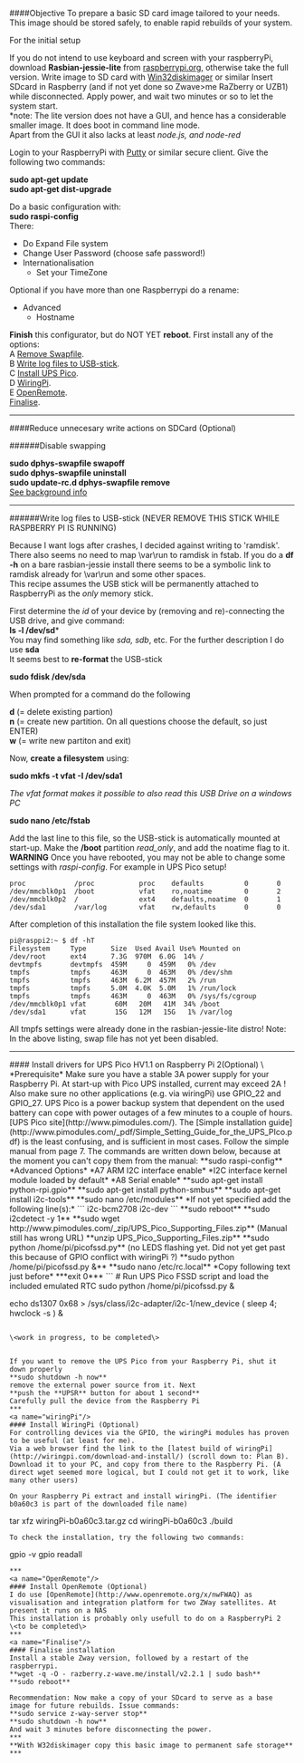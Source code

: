 ####Objective
To prepare a basic SD card image tailored to your needs. This image should be stored safely, to enable rapid rebuilds of your system.    

For the initial setup
   
If you do not intend to use keyboard and screen with your raspberryPi, download **Rasbian-jessie-lite** from [raspberrypi.org](https://www.raspberrypi.org/downloads/raspbian/), otherwise take the full version.
Write image to SD card with [Win32diskimager](https://sourceforge.net/projects/win32diskimager/) or similar
Insert SDcard in Raspberry (and if not yet done so Zwave>me RaZberry or UZB1) while disconnected. 
Apply power, and wait two minutes or so to let the system start.    
*note: The lite version does not have a GUI, and hence has a considerable smaller image. It does boot in command line mode.    
Apart from the GUI it also lacks at least *node.js, and node-red*

Login to your RaspberryPi with [Putty](http://www.putty.org/) or similar secure client. Give the following two commands:   

**sudo apt-get update**   
**sudo apt-get dist-upgrade**   

Do a basic configuration with:   
**sudo raspi-config**   
There:
- Do Expand File system
- Change User Password (choose safe password!)
- Internationalisation
     - Set your TimeZone   

Optional if you have more than one Raspberrypi do a rename:
- Advanced
     - Hostname   
   
**Finish** this configurator, but do NOT YET **reboot**. First install any of the options:    
A <a href="#disableSwap">Remove Swapfile</a>.    
B <a href="#logToUsb">Write log files to USB-stick</a>.    
C <a href="#UpsPico">Install UPS Pico</a>.    
D <a href="#wiringPi">WiringPi</a>.    
E <a href="#OpenRemote">OpenRemote</a>.    
<a href="#Finalise">Finalise</a>.    
***
####Reduce unnecesary write actions on SDCard (Optional)
<a name="disableSwap"/>    

######Disable swapping   
   
**sudo dphys-swapfile swapoff**    
**sudo dphys-swapfile uninstall**    
**sudo update-rc.d dphys-swapfile remove**    
[See background info](http://www.ideaheap.com/2013/07/stopping-sd-card-corruption-on-a-raspberry-pi/)
***
<a name="logToUsb"/>    
######Write log files to USB-stick (NEVER REMOVE THIS STICK WHILE RASPBERRY PI IS RUNNING)

Because I want logs after crashes, I decided against writing to 'ramdisk'. There also seems no need to map \var\run to ramdisk in fstab. If you do a **df -h** on a bare rasbian-jessie install there seems to be a symbolic link to ramdisk already for \var\run and some other spaces.    
This recipe assumes the USB stick will be permanently attached to RaspberryPi as the *only* memory stick.
  
First determine the *id* of your device by (removing and re)-connecting the USB drive, and give command:     
**ls -l /dev/sd***    
You may find something like *sda, sdb*, etc. For the further description I do use **sda**    
It seems best to **re-format** the USB-stick

**sudo fdisk /dev/sda**    

When prompted for a command do the following    

**d** (= delete existing partion)    
**n** (= create new partition. On all questions choose the default, so just ENTER)    
**w** (= write new partiton and exit)

Now, **create a filesystem** using:

**sudo mkfs -t vfat -I /dev/sda1**    

*The vfat format makes it possible to also read this USB Drive on a windows PC*    

 **sudo nano /etc/fstab**    

 Add the last line to this file, so the USB-stick is automatically mounted at start-up. Make the **/boot** partition *read_only*, and add the noatime flag to it.    
  **WARNING** Once you have rebooted, you may not be able to change some settings with *raspi-config*. For example in UPS Pico setup! 
```
proc            /proc           proc    defaults          0       0
/dev/mmcblk0p1  /boot           vfat    ro,noatime        0       2
/dev/mmcblk0p2  /               ext4    defaults,noatime  0       1
/dev/sda1	    /var/log	    vfat	rw,defaults       0       0
``` 
After completion of this installation the file system looked like this.    
```
pi@rasppi2:~ $ df -hT
Filesystem     Type      Size  Used Avail Use% Mounted on
/dev/root      ext4      7.3G  970M  6.0G  14% /
devtmpfs       devtmpfs  459M     0  459M   0% /dev
tmpfs          tmpfs     463M     0  463M   0% /dev/shm
tmpfs          tmpfs     463M  6.2M  457M   2% /run
tmpfs          tmpfs     5.0M  4.0K  5.0M   1% /run/lock
tmpfs          tmpfs     463M     0  463M   0% /sys/fs/cgroup
/dev/mmcblk0p1 vfat       60M   20M   41M  34% /boot
/dev/sda1      vfat       15G   12M   15G   1% /var/log
```
 All tmpfs settings were already done in the rasbian-jessie-lite distro! Note: In the above listing, swap file has not yet been disabled.    
***
<a name="UpsPico"/>    
#### Install drivers for UPS Pico HV1.1 on Raspberry Pi 2(Optional)  
\<work in progress, to be completed\>     
*Prerequisite* Make sure you have a stable 3A power supply for your Raspberry Pi. At start-up with Pico UPS installed, current may exceed 2A ! Also make sure no other applications (e.g. via wiringPi) use GPIO_22 and GPIO_27.        
UPS Pico is a power backup system that dependent on the used battery can cope with power outages of a few minutes to a couple of hours.    
[UPS Pico site](http://www.pimodules.com/). The [Simple installation guide](http://www.pimodules.com/_pdf/Simple_Setting_Guide_for_the_UPS_PIco.pdf) is the least confusing, and is sufficient in most cases.    
Follow the simple manual from page 7. The commands are written down below, because at the moment you can't copy them from the manual:    
**sudo raspi-config**    
*Advanced Options*    
  *A7 ARM I2C interface enable*    
    *I2C interface kernel module loaded by default*     
  *A8 Serial enable*	
**sudo apt-get install python-rpi.gpio**    
**sudo apt-get install python-smbus**    
**sudo apt-get install i2c-tools**    
**sudo nano /etc/modules**    
*If not yet specified add the following line(s):*    
```
i2c-bcm2708
i2c-dev
```
**sudo reboot**    
**sudo i2cdetect -y 1**        
**sudo wget http://www.pimodules.com/_zip/UPS_Pico_Supporting_Files.zip**  (Manual still has wrong URL)    
**unzip UPS_Pico_Supporting_Files.zip**    
**sudo python /home/pi/picofssd.py** (no LEDS flashing yet. Did not yet get past this because of GPIO conflict with wiringPi ?)    
**sudo python /home/pi/picofssd.py &**
**sudo nano /etc/rc.local**    
*Copy following text just before* ***exit 0***
```
# Run UPS Pico FSSD script and load the included emulated RTC
sudo python /home/pi/picofssd.py &

echo ds1307 0x68 > /sys/class/i2c-adapter/i2c-1/new_device
( sleep 4; hwclock -s ) &
```    

\<work in progress, to be completed\> 


If you want to remove the UPS Pico from your Raspberry Pi, shut it down properly    
**sudo shutdown -h now**    
remove the external power source from it. Next    
**push the **UPSR** button for about 1 second**
Carefully pull the device from the Raspberry Pi       
***
<a name="wiringPi"/>    
#### Install WiringPi (Optional)
For controlling devices via the GPIO, the wiringPi modules has proven to be useful (at least for me).    
Via a web browser find the link to the [latest build of wiringPi](http://wiringpi.com/download-and-install/) (scroll down to: Plan B). Download it to your PC, and copy from there to the Raspberry Pi. (A direct wget seemed more logical, but I could not get it to work, like many other users)
   
On your Raspberry Pi extract and install wiringPi. (The identifier b0a60c3 is part of the downloaded file name)     
```
tar xfz wiringPi-b0a60c3.tar.gz
cd wiringPi-b0a60c3
./build
```       
To check the installation, try the following two commands:    
```
gpio -v
gpio readall
```
***
<a name="OpenRemote"/>    
#### Install OpenRemote (Optional)    
I do use [OpenRemote](http://www.openremote.org/x/nwFWAQ) as visualisation and integration platform for two ZWay satellites. At present it runs on a NAS    
This installation is probably only usefull to do on a RaspberryPi 2    
\<to be completed\>    
*** 
<a name="Finalise"/>    
#### Finalise installation   
Install a stable Zway version, followed by a restart of the raspberrypi.  
**wget -q -O - razberry.z-wave.me/install/v2.2.1 | sudo bash**   
**sudo reboot**

Recommendation: Now make a copy of your SDcard to serve as a base image for future rebuilds. Issue commands:    
**sudo service z-way-server stop**     
**sudo shutdown -h now**    
And wait 3 minutes before disconnecting the power.
***
**With W32diskimager copy this basic image to permanent safe storage**
***

